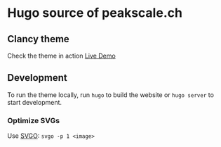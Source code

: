 # Hugo source of peakscale.ch

## Clancy theme

Check the theme in action [Live Demo](https://clancy-hugo.netlify.app/)

## Development

To run the theme locally, run `hugo` to build the website or `hugo server` to start development.

### Optimize SVGs

Use [SVGO](https://github.com/svg/svgo): `svgo -p 1 <image>`
